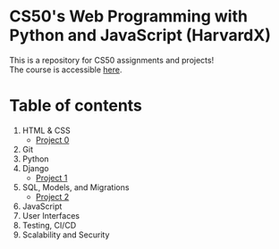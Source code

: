 # CS50's Web Programming with Python and JavaScript (HarvardX)
This is a repository for CS50 assignments and projects!\
The course is accessible [here](https://learning.edx.org/course/course-v1:HarvardX+CS50W+Web/home). 

# Table of contents
1. HTML & CSS
   * [Project 0](Project0)
2. Git
3. Python
4. Django
    * [Project 1](Project1)
5. SQL, Models, and Migrations
    * [Project 2](https://github.com/caosophie/Auctions.)
6. JavaScript
7. User Interfaces
8. Testing, CI/CD
9. Scalability and Security
